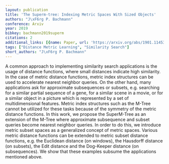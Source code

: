 ```yaml
---
layout: publication
title: 'The Superm-tree: Indexing Metric Spaces With Sized Objects'
authors: "J\xF6rg P. Bachmann"
conference: Arxiv
year: 2019
bibkey: bachmann2019superm
citations: 2
additional_links: [{name: Paper, url: 'https://arxiv.org/abs/1901.11453'}]
tags: ["Distance Metric Learning", "Similarity Search"]
short_authors: "J\xF6rg P. Bachmann"
---
```

A common approach to implementing similarity search applications is the usage
of distance functions, where small distances indicate high similarity. In the
case of metric distance functions, metric index structures can be used to
accelerate nearest neighbor queries. On the other hand, many applications ask
for approximate subsequences or subsets, e.g. searching for a similar partial
sequence of a gene, for a similar scene in a movie, or for a similar object in
a picture which is represented by a set of multidimensional features. Metric
index structures such as the M-Tree cannot be utilized for these tasks because
of the symmetry of the metric distance functions. In this work, we propose the
SuperM-Tree as an extension of the M-Tree where approximate subsequence and
subset queries become nearest neighbor queries. In order to do this, we
introduce metric subset spaces as a generalized concept of metric spaces.
Various metric distance functions can be extended to metric subset distance
functions, e.g. the Euclidean distance (on windows), the Hausdorff distance (on
subsets), the Edit distance and the Dog-Keeper distance (on subsequences). We
show that these examples subsume the applications mentioned above.